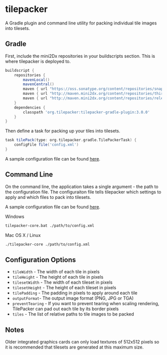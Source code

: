 tilepacker
==========

A Gradle plugin and command line utility for packing individual tile images into tilesets.

Gradle
---------

First, include the mini2Dx repositories in your buildscripts section. This is where tilepacker is deployed to.

```gradle
buildscript {
    repositories {
		mavenLocal()
        mavenCentral()
        maven { url "https://oss.sonatype.org/content/repositories/snapshots/" }
        maven { url "http://maven.mini2dx.org/content/repositories/thirdparty/" }
        maven { url "http://maven.mini2dx.org/content/repositories/releases/" }
    }
    dependencies {
		classpath 'org.tilepacker:tilepacker-gradle-plugin:3.0.0'
    }
}
```

Then define a task for packing up your tiles into tilesets.

```gradle
task tilePack(type: org.tilepacker.gradle.TilePackerTask) {
	configFile file('config.xml')
}
```

A sample configuration file can be found [here](https://raw.githubusercontent.com/tomcashman/tilepacker/master/config.sample.xml).

Command Line
---------
On the command line, the application takes a single argument - the path to the configuration file. The configuraiton file tells tilepacker which settings to apply and which files to pack into tilesets.

A sample configuration file can be found [here](https://raw.githubusercontent.com/tomcashman/tilepacker/master/config.sample.xml).

Windows

```bash
tilepacker-core.bat ./path/to/config.xml
```

Mac OS X / Linux

```bash
./tilepacker-core ./path/to/config.xml
```


Configuration Options
---------
 * ```tileWidth``` - The width of each tile in pixels
 * ```tileHeight``` - The height of each tile in pixels
 * ```tilesetWidth``` - The width of each tileset in pixels
 * ```tilesetHeight``` - The height of each tileset in pixels
 * ```tilePadding``` - The padding in pixels to apply around each tile
 * ```outputFormat```- The output image format (PNG, JPG or TGA)
 * ```preventTearing``` - If you want to prevent tearing when scaling rendering, TilePacker can pad out each tile by its border pixels
 * ```tiles``` - The list of relative paths to tile images to be packed

Notes
---------
Older integrated graphics cards can only load textures of 512x512 pixels so it is recommended that tilesets are generated at this maximum size.